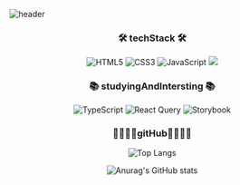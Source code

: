 
![header](https://capsule-render.vercel.app/api?type=venom&color=auto&height=200&section=header&text=jun42Frontend&fontSize=90)



<h3 align="center">🛠 techStack 🛠</h3>
<div align='center'>  
  
![HTML5](https://img.shields.io/badge/html5-%23E34F26.svg?style=for-the-badge&logo=html5&logoColor=white)
![CSS3](https://img.shields.io/badge/css3-%231572B6.svg?style=for-the-badge&logo=css3&logoColor=white)
![JavaScript](https://img.shields.io/badge/javascript-%23323330.svg?style=for-the-badge&logo=javascript&logoColor=%23F7DF1E)
<img src="https://img.shields.io/badge/react-20232a.svg?style=for-the-badge&logo=react&logoColor=61DAFB" />
  </div>

<h3 align="center">📚 studyingAndIntersting 📚</h3>
<div align='center'>  

![TypeScript](https://img.shields.io/badge/typescript-%23007ACC.svg?style=for-the-badge&logo=typescript&logoColor=white)
![React Query](https://img.shields.io/badge/-React%20Query-FF4154?style=for-the-badge&logo=react%20query&logoColor=white)
![Storybook](https://img.shields.io/badge/-Storybook-FF4785?style=for-the-badge&logo=storybook&logoColor=white)

  </div>


<h3 align="center">
🧑‍💻🧑‍💻gitHub🧑‍💻🧑‍💻
  </h3>

<div align='center'>  
  
![Top Langs](https://github-readme-stats.vercel.app/api/top-langs/?username=anuraghazra&layout=compact)



![Anurag's GitHub stats](https://github-readme-stats.vercel.app/api?username=jun42&show_icons=true&theme=dracula)
  </div>
